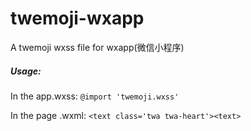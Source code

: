 # twemoji-wxapp
A twemoji wxss file for wxapp(微信小程序)

##### Usage:
In the app.wxss:
`@import 'twemoji.wxss'`

In the page .wxml:
`<text class='twa twa-heart'><text>`
